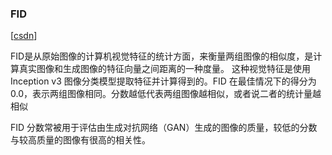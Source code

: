 ### FID

[[csdn](https://blog.csdn.net/qq_40905284/article/details/116541460)]

FID是从原始图像的计算机视觉特征的统计方面，来衡量两组图像的相似度，是计算真实图像和生成图像的特征向量之间距离的一种度量。
这种视觉特征是使用 Inception v3 图像分类模型提取特征并计算得到的。FID 在最佳情况下的得分为 0.0，表示两组图像相同。分数越低代表两组图像越相似，或者说二者的统计量越相似

FID 分数常被用于评估由生成对抗网络（GAN）生成的图像的质量，较低的分数与较高质量的图像有很高的相关性。
